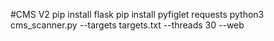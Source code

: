#CMS V2
pip install flask
pip install pyfiglet requests
python3 cms_scanner.py --targets targets.txt --threads 30 --web
